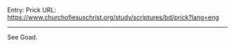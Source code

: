 Entry: Prick
URL: https://www.churchofjesuschrist.org/study/scriptures/bd/prick?lang=eng

---

See Goad.
